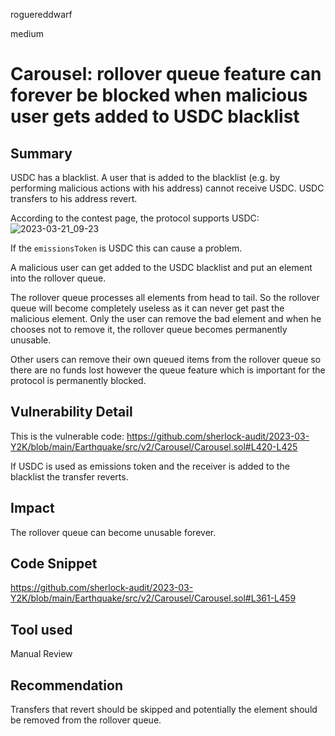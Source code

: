 roguereddwarf

medium

# Carousel: rollover queue feature can forever be blocked when malicious user gets added to USDC blacklist

## Summary
USDC has a blacklist. A user that is added to the blacklist (e.g. by performing malicious actions with his address) cannot receive USDC.
USDC transfers to his address revert.

According to the contest page, the protocol supports USDC:
![2023-03-21_09-23](https://user-images.githubusercontent.com/118631472/226552188-7b599bcc-d378-4a0b-a975-54400306d9d7.png)

If the `emissionsToken` is USDC this can cause a problem.

A malicious user can get added to the USDC blacklist and put an element into the rollover queue.

The rollover queue processes all elements from head to tail.
So the rollover queue will become completely useless as it can never get past the malicious element.
Only the user can remove the bad element and when he chooses not to remove it, the rollover queue becomes permanently unusable.

Other users can remove their own queued items from the rollover queue so there are no funds lost however the queue feature which is important for the protocol is permanently blocked.

## Vulnerability Detail
This is the vulnerable code:
https://github.com/sherlock-audit/2023-03-Y2K/blob/main/Earthquake/src/v2/Carousel/Carousel.sol#L420-L425

If USDC is used as emissions token and the receiver is added to the blacklist the transfer reverts.

## Impact
The rollover queue can become unusable forever.

## Code Snippet
https://github.com/sherlock-audit/2023-03-Y2K/blob/main/Earthquake/src/v2/Carousel/Carousel.sol#L361-L459

## Tool used
Manual Review

## Recommendation
Transfers that revert should be skipped and potentially the element should be removed from the rollover queue.